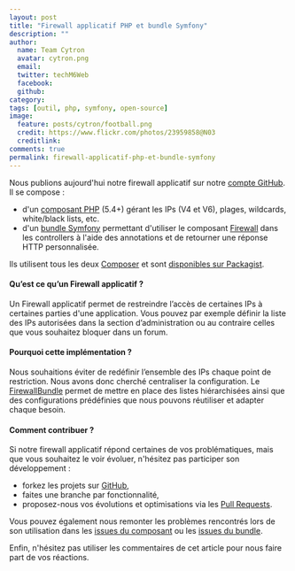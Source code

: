 ```yaml
---
layout: post
title: "Firewall applicatif PHP et bundle Symfony"
description: ""
author:
  name: Team Cytron
  avatar: cytron.png
  email:
  twitter: techM6Web
  facebook:
  github:
category:
tags: [outil, php, symfony, open-source]
image:
  feature: posts/cytron/football.png
  credit: https://www.flickr.com/photos/23959858@N03
  creditlink:
comments: true
permalink: firewall-applicatif-php-et-bundle-symfony
---
```


Nous publions aujourd'hui notre firewall applicatif sur notre [compte GitHub](https://github.com/M6Web). Il se compose :

- d'un [composant PHP](https://github.com/M6Web/Firewall) (5.4+) gérant les IPs (V4 et V6), plages, wildcards, white/black lists, etc.
- d'un [bundle Symfony](https://github.com/M6Web/FirewallBundle) permettant d'utiliser le composant [Firewall](https://github.com/M6Web/Firewall) dans les controllers à l'aide des annotations et de retourner une réponse HTTP personnalisée.

Ils utilisent tous les deux [Composer](https://getcomposer.org/) et sont [disponibles sur Packagist](https://packagist.org/packages/m6web/).

#### Qu’est ce qu’un Firewall applicatif ?

Un Firewall applicatif permet de restreindre l’accès de certaines IPs à certaines parties d'une application. Vous pouvez par exemple définir la liste des IPs autorisées dans la section d’administration ou au contraire celles que vous souhaitez bloquer dans un forum.

#### Pourquoi cette implémentation ?

Nous souhaitions éviter de redéfinir l’ensemble des IPs chaque point de restriction. Nous avons donc cherché centraliser la configuration. Le [FirewallBundle](https://github.com/M6Web/FirewallBundle) permet de mettre en place des listes hiérarchisées ainsi que des configurations prédéfinies que nous pouvons réutiliser et adapter chaque besoin.

#### Comment contribuer ?

Si notre firewall applicatif répond certaines de vos problématiques, mais que vous souhaitez le voir évoluer, n'hésitez pas participer son développement :

- forkez les projets sur [GitHub](https://github.com/m6web),
- faites une branche par fonctionnalité,
- proposez-nous vos évolutions et optimisations via les [Pull Requests](https://github.com/blog/712-pull-requests-2-0).

Vous pouvez également nous remonter les problèmes rencontrés lors de son utilisation dans les [issues du composant](https://github.com/M6Web/Firewall/issues) ou les [issues du bundle](https://github.com/M6Web/FirewallBundle/issues).

Enfin, n'hésitez pas utiliser les commentaires de cet article pour nous faire part de vos réactions.